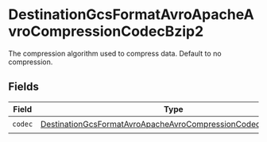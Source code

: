 # DestinationGcsFormatAvroApacheAvroCompressionCodecBzip2

The compression algorithm used to compress data. Default to no compression.


## Fields

| Field                                                                                                                                               | Type                                                                                                                                                | Required                                                                                                                                            | Description                                                                                                                                         |
| --------------------------------------------------------------------------------------------------------------------------------------------------- | --------------------------------------------------------------------------------------------------------------------------------------------------- | --------------------------------------------------------------------------------------------------------------------------------------------------- | --------------------------------------------------------------------------------------------------------------------------------------------------- |
| `codec`                                                                                                                                             | [DestinationGcsFormatAvroApacheAvroCompressionCodecBzip2Codec](../../models/shared/DestinationGcsFormatAvroApacheAvroCompressionCodecBzip2Codec.md) | :heavy_check_mark:                                                                                                                                  | N/A                                                                                                                                                 |